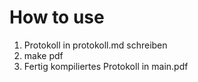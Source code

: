 # How to use
1. Protokoll in protokoll.md schreiben
2. make pdf
3. Fertig kompiliertes Protokoll in main.pdf

